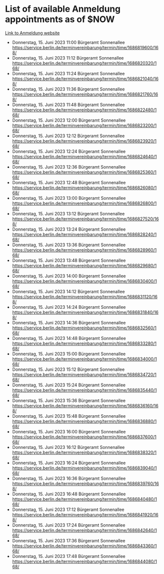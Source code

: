 # List of available Anmeldung appointments as of $NOW
[Link to Anmeldung website](https://service.berlin.de/terminvereinbarung/termin/tag.php?termin=1&anliegen[]=120686&dienstleisterlist=122210,122217,327316,122219,327312,122227,327314,122231,327346,122243,327348,122254,122252,329742,122260,329745,122262,329748,122271,327278,122273,327274,122277,327276,330436,122280,327294,122282,327290,122284,327292,122291,327270,122285,327266,122286,327264,122296,327268,150230,329760,122297,327286,122294,327284,122312,329763,122314,329775,122304,327330,122311,327334,122309,327332,317869,122281,327352,122279,329772,122283,122276,327324,122274,327326,122267,329766,122246,327318,122251,327320,122257,327322,122208,327298,122226,327300&herkunft=http%3A%2F%2Fservice.berlin.de%2Fdienstleistung%2F120686%2F)
- Donnerstag, 15. Juni 2023 11:00 Bürgeramt Sonnenallee https://service.berlin.de/terminvereinbarung/termin/time/1686819600/168/
- Donnerstag, 15. Juni 2023 11:12 Bürgeramt Sonnenallee https://service.berlin.de/terminvereinbarung/termin/time/1686820320/168/
- Donnerstag, 15. Juni 2023 11:24 Bürgeramt Sonnenallee https://service.berlin.de/terminvereinbarung/termin/time/1686821040/168/
- Donnerstag, 15. Juni 2023 11:36 Bürgeramt Sonnenallee https://service.berlin.de/terminvereinbarung/termin/time/1686821760/168/
- Donnerstag, 15. Juni 2023 11:48 Bürgeramt Sonnenallee https://service.berlin.de/terminvereinbarung/termin/time/1686822480/168/
- Donnerstag, 15. Juni 2023 12:00 Bürgeramt Sonnenallee https://service.berlin.de/terminvereinbarung/termin/time/1686823200/168/
- Donnerstag, 15. Juni 2023 12:12 Bürgeramt Sonnenallee https://service.berlin.de/terminvereinbarung/termin/time/1686823920/168/
- Donnerstag, 15. Juni 2023 12:24 Bürgeramt Sonnenallee https://service.berlin.de/terminvereinbarung/termin/time/1686824640/168/
- Donnerstag, 15. Juni 2023 12:36 Bürgeramt Sonnenallee https://service.berlin.de/terminvereinbarung/termin/time/1686825360/168/
- Donnerstag, 15. Juni 2023 12:48 Bürgeramt Sonnenallee https://service.berlin.de/terminvereinbarung/termin/time/1686826080/168/
- Donnerstag, 15. Juni 2023 13:00 Bürgeramt Sonnenallee https://service.berlin.de/terminvereinbarung/termin/time/1686826800/168/
- Donnerstag, 15. Juni 2023 13:12 Bürgeramt Sonnenallee https://service.berlin.de/terminvereinbarung/termin/time/1686827520/168/
- Donnerstag, 15. Juni 2023 13:24 Bürgeramt Sonnenallee https://service.berlin.de/terminvereinbarung/termin/time/1686828240/168/
- Donnerstag, 15. Juni 2023 13:36 Bürgeramt Sonnenallee https://service.berlin.de/terminvereinbarung/termin/time/1686828960/168/
- Donnerstag, 15. Juni 2023 13:48 Bürgeramt Sonnenallee https://service.berlin.de/terminvereinbarung/termin/time/1686829680/168/
- Donnerstag, 15. Juni 2023 14:00 Bürgeramt Sonnenallee https://service.berlin.de/terminvereinbarung/termin/time/1686830400/168/
- Donnerstag, 15. Juni 2023 14:12 Bürgeramt Sonnenallee https://service.berlin.de/terminvereinbarung/termin/time/1686831120/168/
- Donnerstag, 15. Juni 2023 14:24 Bürgeramt Sonnenallee https://service.berlin.de/terminvereinbarung/termin/time/1686831840/168/
- Donnerstag, 15. Juni 2023 14:36 Bürgeramt Sonnenallee https://service.berlin.de/terminvereinbarung/termin/time/1686832560/168/
- Donnerstag, 15. Juni 2023 14:48 Bürgeramt Sonnenallee https://service.berlin.de/terminvereinbarung/termin/time/1686833280/168/
- Donnerstag, 15. Juni 2023 15:00 Bürgeramt Sonnenallee https://service.berlin.de/terminvereinbarung/termin/time/1686834000/168/
- Donnerstag, 15. Juni 2023 15:12 Bürgeramt Sonnenallee https://service.berlin.de/terminvereinbarung/termin/time/1686834720/168/
- Donnerstag, 15. Juni 2023 15:24 Bürgeramt Sonnenallee https://service.berlin.de/terminvereinbarung/termin/time/1686835440/168/
- Donnerstag, 15. Juni 2023 15:36 Bürgeramt Sonnenallee https://service.berlin.de/terminvereinbarung/termin/time/1686836160/168/
- Donnerstag, 15. Juni 2023 15:48 Bürgeramt Sonnenallee https://service.berlin.de/terminvereinbarung/termin/time/1686836880/168/
- Donnerstag, 15. Juni 2023 16:00 Bürgeramt Sonnenallee https://service.berlin.de/terminvereinbarung/termin/time/1686837600/168/
- Donnerstag, 15. Juni 2023 16:12 Bürgeramt Sonnenallee https://service.berlin.de/terminvereinbarung/termin/time/1686838320/168/
- Donnerstag, 15. Juni 2023 16:24 Bürgeramt Sonnenallee https://service.berlin.de/terminvereinbarung/termin/time/1686839040/168/
- Donnerstag, 15. Juni 2023 16:36 Bürgeramt Sonnenallee https://service.berlin.de/terminvereinbarung/termin/time/1686839760/168/
- Donnerstag, 15. Juni 2023 16:48 Bürgeramt Sonnenallee https://service.berlin.de/terminvereinbarung/termin/time/1686840480/168/
- Donnerstag, 15. Juni 2023 17:12 Bürgeramt Sonnenallee https://service.berlin.de/terminvereinbarung/termin/time/1686841920/168/
- Donnerstag, 15. Juni 2023 17:24 Bürgeramt Sonnenallee https://service.berlin.de/terminvereinbarung/termin/time/1686842640/168/
- Donnerstag, 15. Juni 2023 17:36 Bürgeramt Sonnenallee https://service.berlin.de/terminvereinbarung/termin/time/1686843360/168/
- Donnerstag, 15. Juni 2023 17:48 Bürgeramt Sonnenallee https://service.berlin.de/terminvereinbarung/termin/time/1686844080/168/
